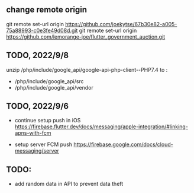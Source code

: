 ## change remote origin
git remote set-url origin https://github.com/joekytse/67b30e82-a005-75a88993-c0e3fe49d08d.git
git remote set-url origin https://github.com/lemorange-joe/flutter_government_auction.git

## TODO, 2022/9/8
unzip /php/include/google_api/google-api-php-client--PHP7.4 to :
- /php/include/google_api/src
- /php/include/google_api/vendor

## TODO, 2022/9/6
- continue setup push in iOS
https://firebase.flutter.dev/docs/messaging/apple-integration/#linking-apns-with-fcm



- setup server FCM push
https://firebase.google.com/docs/cloud-messaging/server

## TODO:
- add random data in API to prevent data theft
